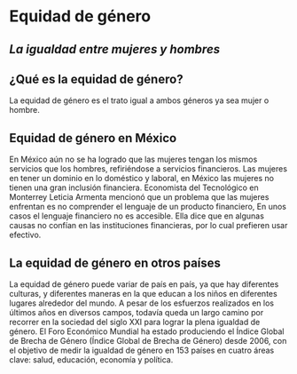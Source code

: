 # Equidad de género
## _La igualdad entre mujeres y hombres_




## ¿Qué es la equidad de género?
La equidad de género es el trato igual a ambos géneros ya sea mujer o hombre. 




## Equidad de género en México
En México aún no se ha logrado que las mujeres tengan los mismos servicios que los hombres, refiriéndose a servicios financieros. Las mujeres en tener un dominio en lo doméstico y laboral, en México las mujeres no tienen una gran inclusión financiera. Economista del Tecnológico en Monterrey Leticia Armenta mencionó que un problema que las mujeres enfrentan es no comprender el lenguaje de un producto financiero,  En unos casos el lenguaje financiero no es accesible. Ella dice que en algunas causas no confían en las instituciones financieras, por lo cual prefieren usar efectivo.



## La equidad de género en otros países


La equidad de género puede variar de país en país, ya que hay diferentes culturas, y diferentes maneras en la que educan a los niños en diferentes lugares alrededor del mundo. A pesar de los esfuerzos realizados en los últimos años en diversos campos, todavía queda un largo camino por recorrer en la sociedad del siglo XXI para lograr la plena igualdad de género. El Foro Económico Mundial ha estado produciendo el Índice Global de Brecha de Género (Índice Global de Brecha de Género) desde 2006, con el objetivo de medir la igualdad de género en 153 países en cuatro áreas clave: salud, educación, economía y política.


